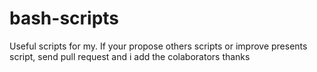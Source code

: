 bash-scripts
============

Useful scripts for my. If your propose others scripts or improve presents script, send pull request and i add the colaborators thanks
